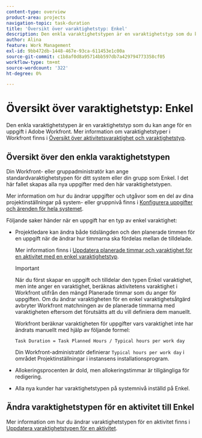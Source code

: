 ```yaml
---
content-type: overview
product-area: projects
navigation-topic: task-duration
title: 'Översikt över varaktighetstyp: Enkel'
description: Den enkla varaktighetstypen är en varaktighetstyp som du kan ange för en uppgift i Adobe Workfront.
author: Alina
feature: Work Management
exl-id: 9bb472db-1448-467e-93ca-611453e1c00a
source-git-commit: c1b8af0d8a95714bb597db7a429794773358cf05
workflow-type: tm+mt
source-wordcount: '322'
ht-degree: 0%

---
```


# Översikt över varaktighetstyp: Enkel

<!-- Audited: 5/2025 -->

Den enkla varaktighetstypen är en varaktighetstyp som du kan ange för en uppgift i Adobe Workfront. Mer information om varaktighetstyper i Workfront finns i [Översikt över aktivitetsvaraktighet och varaktighetstyp](../../../manage-work/tasks/taskdurtn/task-duration-and-duration-type.md).

## Översikt över den enkla varaktighetstypen

Din Workfront- eller gruppadministratör kan ange standardvaraktighetstypen för ditt system eller din grupp som Enkel. I det här fallet skapas alla nya uppgifter med den här varaktighetstypen.

Mer information om hur du ändrar uppgifter och utgåvor som en del av dina projektinställningar på system- eller gruppnivå finns i [Konfigurera uppgifter och ärenden för hela systemet](../../../administration-and-setup/set-up-workfront/configure-system-defaults/set-task-issue-preferences.md).

Följande saker händer när en uppgift har en typ av enkel varaktighet:

* Projektledare kan ändra både tidslängden och den planerade timmen för en uppgift när de ändrar hur timmarna ska fördelas mellan de tilldelade.

  Mer information finns i [Uppdatera planerade timmar och varaktighet för en aktivitet med en enkel varaktighetstyp](../../../manage-work/tasks/taskdurtn/update-planned-hours-duration-for-simple-duration-task.md).

  >[!IMPORTANT]
  >
  >När du först skapar en uppgift och tilldelar den typen Enkel varaktighet, men inte anger en varaktighet, beräknas aktivitetens varaktighet i Workfront utifrån den mängd Planerade timmar som du anger för uppgiften. Om du ändrar varaktigheten för en enkel varaktighetsåtgärd avbryter Workfront matchningen av de planerade timmarna med varaktigheten eftersom det förutsätts att du vill definiera dem manuellt.
  >
  >Workfront beräknar varaktigheten för uppgifter vars varaktighet inte har ändrats manuellt med hjälp av följande formel:
  >
  > `Task Duration = Task Planned Hours / Typical hours per work day`
  >
  >Din Workfront-administratör definierar `Typical hours per work day` i området Projektinställningar i instansens installationsprogram.

* Allokeringsprocenten är dold, men allokeringstimmar är tillgängliga för redigering.
* Alla nya kunder har varaktighetstypen på systemnivå inställd på Enkel.

## Ändra varaktighetstypen för en aktivitet till Enkel

Mer information om hur du ändrar varaktighetstypen för en aktivitet finns i [Uppdatera varaktighetstypen för en aktivitet](../../../manage-work/tasks/taskdurtn/update-duration-type-of-task.md).

<!--
<p data-mc-conditions="QuicksilverOrClassic.Draft mode">(NOTE: replaced with new article linked above)</p>
-->

<!--
<ol data-mc-conditions="QuicksilverOrClassic.Draft mode">
<li value="1">Go to a task for which you want to change the Duration Type.</li>
<li value="2"> <p data-mc-conditions="QuicksilverOrClassic.Quicksilver">Click <strong>Task Details</strong> in the left panel, then in the Overview area double click <strong>Duration Type</strong>. </p> </li>
<li value="3"> <p>Select <strong>Simple</strong> from the drop-down menu.</p> </li>
<li value="4">Click <strong>Save</strong> <strong>Changes</strong><strong>.</strong></li>
</ol>
-->
